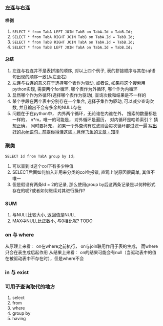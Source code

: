 

### 左连与右连

#### 样例
1. `SELECT * from TabA LEFT JOIN TabB on TabA.Id = TabB.Id;`
2. `SELECT * from TabA RIGHT JOIN TabB on TabA.Id = TabB.Id;`
3. `SELECT * from TabB RIGHT JOIN TabA on TabA.Id = TabB.Id;`
4. `SELECT * from TabB LEFT JOIN TabA on TabA.Id = TabB.Id;`

#### 总结
1. 左连与右连并不是表拼接的顺序, 对以上四个例子, 表的拼接顺序与其在sql语句出现的顺序一致(从左至右)
2. 左连与右连的意义在于选择哪个表作为驱动, 或者说, 如果将这个搜索用python实现, 需要两个for循环, 哪个表作为外循环, 哪个作为内循环
3. 显然哪个作为外循环(选择哪个表作为驱动), 查询次数和结果是不一样的
4. 某个字段在两个表中分别存在一个集合, 选择子集作为驱动, 可以减少查询次数, 并且输出不会有多余的NULL存在
5. 问题在于在python中， 内外两个循环，无论谁在内谁在外， 搜索的数量都是一样的， n*m，唯一的可能是， 对外循环是遍历， 对内循环是哈希索引？ 猜想正确， 同时要补充， 如果一个外查询有过滤则会每次循环都过滤一遍
[写出好的Join语句，前提你得懂这些 - 月伴飞鱼的文章 - 知乎](https://zhuanlan.zhihu.com/p/336637328)



### 聚类
`SELECT Id from TabA group by Id;`
1. 可以查到Id这个col下有多少种值
2. SELECT后面如何加入非用来分类的col会报错, 直观上说原因很简单, 其值不唯一
3. 但是假设有两条Id = 2的记录, 那么使用group by后这两条记录是以何种形式存在的呢?或者如何继续对其进行操作?




### SUM
1. 与NULL比较大小, 返回值是NULL
2. MAX中NULL比正数小, 与0相比呢? TODO

### on 与 where
从原理上来看： on在where之前执行， on与join联用作用于表的生成， 而where只会在表生成后起作用
从结果上来看： on的结果可能会有null（当驱动表中的值在被驱动表中不存在时），但是where不会

### in 与 exist


### 可用子查询取代的地方
1. select
2. from
3. where
4. group by
5. having



